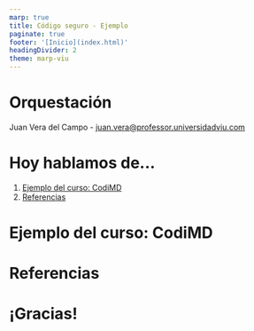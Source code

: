 ```yaml
---
marp: true
title: Código seguro - Ejemplo
paginate: true
footer: '[Inicio](index.html)'
headingDivider: 2
theme: marp-viu
---
```


<style>
    /* You can add custom style here. VSCode supports this.
    Other editor might need these custom code in
    the YAML header: section: | */
</style>

# Orquestación
<!-- _class: first-slide -->

Juan Vera del Campo - <juan.vera@professor.universidadviu.com>

# Hoy hablamos de...
<!-- _class: cool-list toc -->

1. [Ejemplo del curso: CodiMD](#3)
1. [Referencias](#4)

# Ejemplo del curso: CodiMD
<!-- _class: lead -->

# Referencias
<!-- _class: lead -->

# ¡Gracias!
<!-- _class: last-slide -->